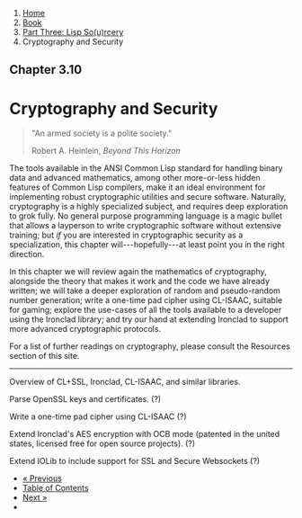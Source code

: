 <ol class="breadcrumb">
  <li><a href="/">Home</a></li>
  <li><a href="/book/">Book</a></li>
  <li><a href="/book/3-0-0-overview/">Part Three: Lisp So(u)rcery</a></li>
  <li class="active">Cryptography and Security</li>
</ol>

## Chapter 3.10

# Cryptography and Security

> "An armed society is a polite society."
> <footer>Robert A. Heinlein, <em>Beyond This Horizon</em></footer>

The tools available in the ANSI Common Lisp standard for handling binary data and advanced mathematics, among other more-or-less hidden features of Common Lisp compilers, make it an ideal environment for implementing robust cryptographic utilities and secure software.  Naturally, cryptography is a highly specialized subject, and requires deep exploration to grok fully. No general purpose programming language is a magic bullet that allows a layperson to write cryptographic software without extensive training; but *if* you are interested in cryptographic security as a specialization, this chapter will---hopefully---at least point you in the right direction.

In this chapter we will review again the mathematics of cryptography, alongside the theory that makes it work and the code we have already written; we will take a deeper exploration of random and pseudo-random number generation; write a one-time pad cipher using CL-ISAAC, suitable for gaming; explore the use-cases of all the tools available to a developer using the Ironclad library; and try our hand at extending Ironclad to support more advanced cryptographic protocols.

For a list of further readings on cryptography, please consult the Resources section of this site.

---

Overview of CL+SSL, Ironclad, CL-ISAAC, and similar libraries.

Parse OpenSSL keys and certificates. (?)

Write a one-time pad cipher using CL-ISAAC (?)

Extend Ironclad's AES encryption with OCB mode (patented in the united states, licensed free for open source projects). (?)

Extend IOLib to include support for SSL and Secure Websockets (?)

<ul class="pager">
  <li class="previous"><a href="/book/3-09-0-data/">&laquo; Previous</a></li>
  <li><a href="/book/">Table of Contents</a></li>
  <li class="next"><a href="/book/3-11-0-fintech/">Next &raquo;</a><li>
</ul>
